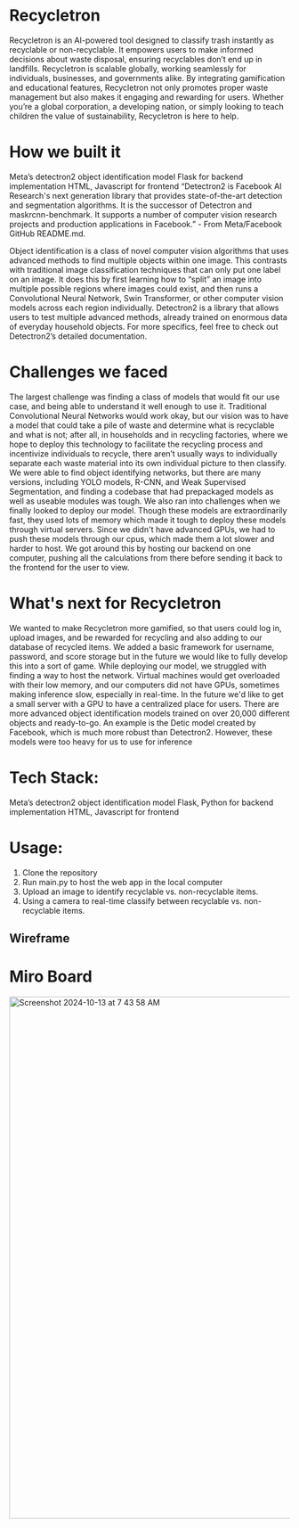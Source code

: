 # Recycletron
Recycletron is an AI-powered tool designed to classify trash instantly as recyclable or non-recyclable. It empowers users to make informed decisions about waste disposal, ensuring recyclables don’t end up in landfills. Recycletron is scalable globally, working seamlessly for individuals, businesses, and governments alike. By integrating gamification and educational features, Recycletron not only promotes proper waste management but also makes it engaging and rewarding for users. Whether you’re a global corporation, a developing nation, or simply looking to teach children the value of sustainability, Recycletron is here to help.

# How we built it

Meta’s detectron2 object identification model
Flask for backend implementation
HTML, Javascript for frontend
“Detectron2 is Facebook AI Research's next generation library that provides state-of-the-art detection and segmentation algorithms. It is the successor of Detectron and maskrcnn-benchmark. It supports a number of computer vision research projects and production applications in Facebook.” - From Meta/Facebook GitHub README.md.

Object identification is a class of novel computer vision algorithms that uses advanced methods to find multiple objects within one image. This contrasts with traditional image classification techniques that can only put one label on an image. It does this by first learning how to “split” an image into multiple possible regions where images could exist, and then runs a Convolutional Neural Network, Swin Transformer, or other computer vision models across each region individually. Detectron2 is a library that allows users to test multiple advanced methods, already trained on enormous data of everyday household objects. For more specifics, feel free to check out Detectron2’s detailed documentation.

# Challenges we faced

The largest challenge was finding a class of models that would fit our use case, and being able to understand it well enough to use it. Traditional Convolutional Neural Networks would work okay, but our vision was to have a model that could take a pile of waste and determine what is recyclable and what is not; after all, in households and in recycling factories, where we hope to deploy this technology to facilitate the recycling process and incentivize individuals to recycle, there aren’t usually ways to individually separate each waste material into its own individual picture to then classify. We were able to find object identifying networks, but there are many versions, including YOLO models, R-CNN, and Weak Supervised Segmentation, and finding a codebase that had prepackaged models as well as useable modules was tough. We also ran into challenges when we finally looked to deploy our model. Though these models are extraordinarily fast, they used lots of memory which made it tough to deploy these models through virtual servers. Since we didn't have advanced GPUs, we had to push these models through our cpus, which made them a lot slower and harder to host. We got around this by hosting our backend on one computer, pushing all the calculations from there before sending it back to the frontend for the user to view.

# What's next for Recycletron

We wanted to make Recycletron more gamified, so that users could log in, upload images, and be rewarded for recycling and also adding to our database of recycled items. We added a basic framework for username, password, and score storage but in the future we would like to fully develop this into a sort of game. While deploying our model, we struggled with finding a way to host the network. Virtual machines would get overloaded with their low memory, and our computers did not have GPUs, sometimes making inference slow, especially in real-time. In the future we'd like to get a small server with a GPU to have a centralized place for users. There are more advanced object identification models trained on over 20,000 different objects and ready-to-go. An example is the Detic model created by Facebook, which is much more robust than Detectron2. However, these models were too heavy for us to use for inference

# Tech Stack:
Meta’s detectron2 object identification model
Flask, Python for backend implementation
HTML, Javascript for frontend


# Usage: 
1. Clone the repository
2. Run main.py to host the web app in the local computer
3. Upload an image to identify recyclable vs. non-recyclable items.
4. Using a camera to real-time classify between recyclable vs. non-recyclable items.

## Wireframe
# Miro Board
<img width="937" alt="Screenshot 2024-10-13 at 7 43 58 AM" src="https://github.com/user-attachments/assets/0d726810-2b54-47fc-82b1-650f45ece234">
